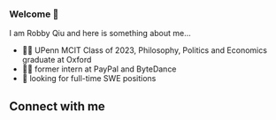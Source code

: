 ### Welcome 👋

I am Robby Qiu and here is something about me...
- 🧑‍🎓 UPenn MCIT Class of 2023, Philosophy, Politics and Economics graduate at Oxford
- 🧑‍💻 former intern at PayPal and ByteDance
- 👀 looking for full-time SWE positions

## Connect with me

